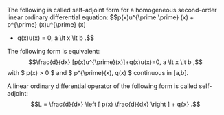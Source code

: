 The following is called self-adjoint form for a homogeneous second-order
linear ordinary differential equation:
$$p(x)u^{\prime \prime} (x) + p^{\prime} (x)u^{\prime} (x) 
+ q(x)u(x) = 0, a \lt x \lt b .$$

The following form is equivalent:
$$\frac{d}{dx} [p(x)u^{\prime}(x)]+q(x)u(x)=0, a \lt x \lt b ,$$ with
$ p(x) > 0 $ and $ p^{\prime}(x), q(x) $ continuous in [a,b].

A linear ordinary differential operator of the following form is called
self-adjoint:
$$L = \frac{d}{dx} \left [ p(x) \frac{d}{dx} \right ] + q{x} .$$
